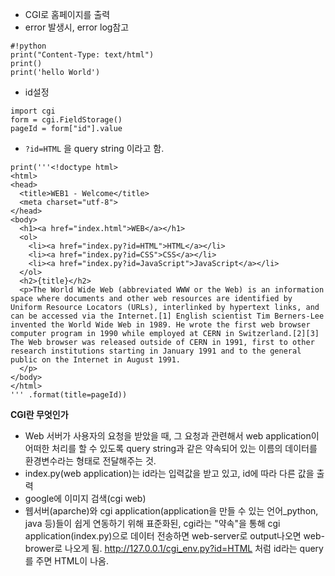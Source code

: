 - CGI로 홈페이지를 출력<br>
- error 발생시, error log참고<br>
```
#!python
print("Content-Type: text/html")
print()
print('hello World')
```

- id설정<br>
```
import cgi
form = cgi.FieldStorage()
pageId = form["id"].value
```

- `?id=HTML` 을 query string 이라고 함.<br>
```
print('''<!doctype html>
<html>
<head>
  <title>WEB1 - Welcome</title>
  <meta charset="utf-8">
</head>
<body>
  <h1><a href="index.html">WEB</a></h1>
  <ol>
    <li><a href="index.py?id=HTML">HTML</a></li>
    <li><a href="index.py?id=CSS">CSS</a></li>
    <li><a href="index.py?id=JavaScript">JavaScript</a></li>
  </ol>
  <h2>{title}</h2>
  <p>The World Wide Web (abbreviated WWW or the Web) is an information space where documents and other web resources are identified by Uniform Resource Locators (URLs), interlinked by hypertext links, and can be accessed via the Internet.[1] English scientist Tim Berners-Lee invented the World Wide Web in 1989. He wrote the first web browser computer program in 1990 while employed at CERN in Switzerland.[2][3] The Web browser was released outside of CERN in 1991, first to other research institutions starting in January 1991 and to the general public on the Internet in August 1991.
  </p>
</body>
</html>
''' .format(title=pageId))
```

**CGI란 무엇인가**

- Web 서버가 사용자의 요청을 받았을 때, 그 요청과 관련해서 web application이 어떠한 처리를 할 수 있도록 query string과 같은 약속되어 있는 이름의 데이터를 환경변수라는 형태로 전달해주는 것.<br>
- index.py(web application)는 id라는 입력값을 받고 있고, id에 따라 다른 값을 출력<br>
- google에 이미지 검색(cgi web)<br>
- 웹서버(aparche)와 cgi application(application을 만들 수 있는 언어_python, java 등)들이 쉽게 연동하기 위해 표준화된, cgi라는 "약속"을 통해 cgi application(index.py)으로 데이터 전송하면 web-server로 output나오면 web-brower로 나오게 됨. http://127.0.0.1/cgi_env.py?id=HTML 처럼 id라는 query를 주면 HTML이 나옴.<br>
